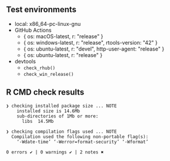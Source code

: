 ## Test environments

- local: x86_64-pc-linux-gnu
- GitHub Actions
  - { os: macOS-latest, r: "release" }
  - { os: windows-latest, r: "release", rtools-version: "42" }
  - { os: ubuntu-latest, r: "devel", http-user-agent: "release" }
  - { os: ubuntu-latest, r: "release" }
- devtools
  - `check_rhub()`
  - `check_win_release()`

## R CMD check results

```
❯ checking installed package size ... NOTE
    installed size is 14.6Mb
    sub-directories of 1Mb or more:
      libs  14.5Mb

❯ checking compilation flags used ... NOTE
  Compilation used the following non-portable flag(s):
    ‘-Wdate-time’ ‘-Werror=format-security’ ‘-Wformat’

0 errors ✔ | 0 warnings ✔ | 2 notes ✖
```
